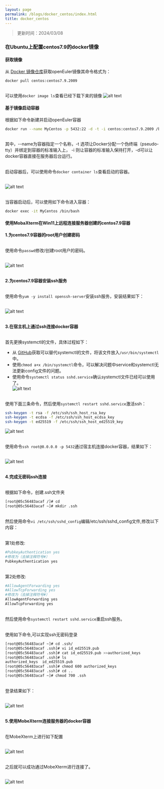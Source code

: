 ```yaml
---
layout: page
permalink: /blogs/docker_centos/index.html
title: docker_centos
---
```

> 更新时间：2024/03/08

### 在Ubuntu上配置centos7.9的docker镜像

#### 获取镜像

从 [Docker 镜像仓库](https://hub.docker.com/)获取openEuler镜像其命令格式为：

```bash
docker pull centos:centos7.9.2009
```

<br>可以使用``docker image ls``查看已经下载下来的镜像
![alt text](docker.assets/1709449681567.png)

#### 基于镜像启动容器

根据如下命令新建并启动openEuler容器

```bash
docker run --name MyCentos -p 5432:22 -d -t -i centos:centos7.9.2009 /bin/bash
```

<br>其中，--name为容器指定一个名称，-t 选项让Docker分配一个伪终端（pseudo-tty）并绑定到容器的标准输入上， -i 则让容器的标准输入保持打开，-d可以让docker容器直接在服务器后台运行。

<br>启动容器后，可以使用命令``docker container ls``查看启动的容器。

<br>![alt text](docker.assets/1709904571081.png)

<br>当容器启动后，可以使用如下命令进入容器：

```bash
docker exec -it MyCentos /bin/bash
```

#### 使用MobaXterm在Win11上远程连接服务器创建的centos7.9容器

**1.为centos7.9容器的root用户创建密码**

<br>使用命令``passwd``修改/创建root用户的密码。

<br>![alt text](docker.assets/1709904823182.png)

<br>**2.为centos7.9容器安装ssh服务**

<br>使用命令``yum -y install openssh-server``安装ssh服务，安装结果如下：

<br>![alt text](docker.assets/1709904928860.png)

<br>**3.在宿主机上通过ssh连接docker容器**

<br>首先更换systemctl的文件，具体过程如下：

- 从 [GitHub](https://github.com/gdraheim/docker-systemctl-replacement/blob/master/files/docker/systemctl.py)获取可以替代systemctl的文件，将该文件放入`/usr/bin/systemctl`中。
- 使用`chmod a+x /bin/systemctl`命令，可以解决问题中service和systemctl无法更新config文件的问题。
- 使用命令`systemctl status sshd.service`确认systemctl文件已经可以使用了。
<br>![alt text](docker.assets/1709905936108.png)

<br>使用下面三条命令，然后使用`systemctl restart sshd.service`激活ssh：

```bash
ssh-keygen -t rsa -f /etc/ssh/ssh_host_rsa_key
ssh-keygen -t ecdsa -f /etc/ssh/ssh_host_ecdsa_key
ssh-keygen -t ed25519 -f /etc/ssh/ssh_host_ed25519_key
```
![alt text](docker.assets/1709906089243.png)

<br>使用命令``ssh root@0.0.0.0 -p 5432``通过宿主机连接docker容器，结果如下：

<br>![alt text](docker.assets/1709906241472.png)

<br>**4.完成无密码ssh连接**

<br>根据如下命令，创建.ssh文件夹

```bash
[root@05c56483acaf /]# cd
[root@05c56483acaf ~]# mkdir .ssh
```

<br>然后使用命令``vi /etc/ssh/sshd_config``编辑/etc/ssh/sshd_config文件,修改以下内容：

<br>第1处修改:

```bash
#PubkeyAuthentication yes
#修改为（去掉注释符号#）
PubkeyAuthentication yes
```

<br>第2处修改:

```bash
#AllowAgentForwarding yes
#AllowTcpForwarding yes
#修改为（去掉注释符号#）
AllowAgentForwarding yes
AllowTcpForwarding yes
```

<br>然后使用命令``systemctl restart sshd.service``重启ssh服务。

<br>使用如下命令,可以实现ssh无密码登录
```bash
[root@05c56483acaf ~]# cd .ssh/
[root@05c56483acaf .ssh]# vi id_ed25519.pub
[root@05c56483acaf .ssh]# cat id_ed25519.pub >>authorized_keys
[root@05c56483acaf .ssh]# ls
authorized_keys  id_ed25519.pub
[root@05c56483acaf .ssh]# chmod 600 authorized_keys
[root@05c56483acaf .ssh]# cd ..
[root@05c56483acaf ~]# chmod 700 .ssh
```
<br>登录结果如下：

<br>![alt text](docker.assets/1709909667343.jpg)

<br>**5.使用MobeXterm连接服务器的docker容器**

<br>在MobeXterm上进行如下配置

<br>![alt text](docker.assets/1709909581340.jpg)

<br>之后就可以成功通过MobeXterm进行连接了。

<br>![alt text](docker.assets/1709909765857.jpg)
